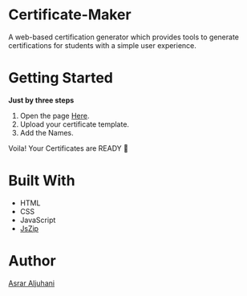 # Certificate-Maker
 A web-based certification generator which provides tools to generate certifications for students with a simple user experience.

# Getting Started
**Just by three steps**
1. Open the page [Here](https://asraraljuhani.github.io/Certificate-Maker/).
2. Upload your certificate template.
3. Add the Names.

Voila! Your Certificates are READY :confetti_ball:

# Built With
* HTML
* CSS
* JavaScript
* [JsZip](https://stuk.github.io/jszip/)

# Author 
[Asrar Aljuhani](https://twitter.com/asraraljuhani)
